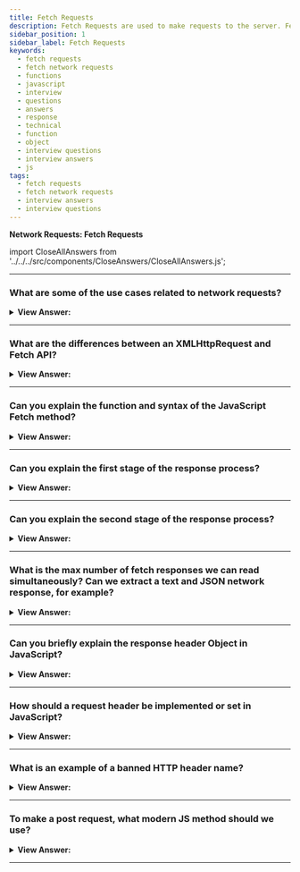 ```yaml
---
title: Fetch Requests
description: Fetch Requests are used to make requests to the server. Fetch is a modern browser-based alternative to XMLHttpRequest. JavaScript Interview Questions and Answer
sidebar_position: 1
sidebar_label: Fetch Requests
keywords:
  - fetch requests
  - fetch network requests
  - functions
  - javascript
  - interview
  - questions
  - answers
  - response
  - technical
  - function
  - object
  - interview questions
  - interview answers
  - js
tags:
  - fetch requests
  - fetch network requests
  - interview answers
  - interview questions
---
```


<head>
  <title>Fetch Requests | JavaScript Frontend Phone Interview Answers</title>
</head>

**Network Requests: Fetch Requests**

import CloseAllAnswers from '../../../src/components/CloseAnswers/CloseAllAnswers.js';

<CloseAllAnswers />

---

### What are some of the use cases related to network requests?

<details>
  <summary><strong>View Answer:</strong></summary>
  <div>
  <div><strong>Interview Response:</strong> JavaScript can send network requests to the server and load new information, like submitting and loading user information.</div><br />
  <div><strong>Technical Response:</strong> JavaScript can send network requests to the server and load new information whenever needed. For example, we can use a network request to submit an order, load user information, and receive periodic updates from a server.
  </div>
  </div>
</details>

---

### What are the differences between an XMLHttpRequest and Fetch API?

<details>
  <summary><strong>View Answer:</strong></summary>
  <div>
  <div><strong>Interview Response:</strong> Fetch is a modern browser-based alternative to XMLHttpRequest, and it also performs the same tasks related to network requests.</div><br />
  <div><strong>Technical Response:</strong> The Fetch API is a modern JavaScript alternative to XMLHttpRequest, and it also performs the same task, network requests. The Fetch API also gets incorporated into the browser. However, not all browsers support this, particularly older versions such as Internet Explorer 7 and 8. (which can be polyfilled).
  </div><br />
  <div><strong className="codeExample">Code Example:</strong><br /><br />

  <div></div>

```js
fetch('https://jsonplaceholder.typicode.com/users').then((response) => {
  return response.json();
});
```

  </div>
  </div>
</details>

---

### Can you explain the function and syntax of the JavaScript Fetch method?

<details>
  <summary><strong>View Answer:</strong></summary>
  <div>
  <div><strong>Interview Response:</strong> The fetch() method starts fetching a resource from the network, returning a promise that gets fulfilled once the response is available. Fetch has two arguments, including the URL and optional options object. The URL is the URL being accessed on the server, and the options object holds an array of parameters, including method, headers, and other options.</div><br />
  <div><strong>Technical Response:</strong> The Fetch API provides a JavaScript interface for accessing and manipulating parts of the HTTP pipeline, such as requests and responses. It also provides a global fetch() method that provides an easy, logical way to fetch resources asynchronously across the network. The fetch() method starts fetching a resource from the network, returning a promise that gets fulfilled once the response is available. Fetch has two arguments, including the URL and optional options object. The URL is the URL getting accessed on the server, and the options object holds an array of parameters, including method, headers, and other options.
  </div><br />

<strong>Syntax: </strong> let promise = fetch(url, [options]);<br /><br />

  </div>
</details>

---

### Can you explain the first stage of the response process?

<details>
  <summary><strong>View Answer:</strong></summary>
  <div>
  <div><strong>Interview Response:</strong> First, the promise, returned by fetch, resolves with an object of the built-in Response class as soon as the server responds with headers. At this stage, we can check HTTP status to see whether it is successful and check headers, but we do not have the body yet. The promise rejects if the fetch could not make HTTP-request, e.g., network problems, or there’s no such site. We should note that abnormal HTTP statuses, such as 404 or 500, do not cause an error. We can check the response and status by using the response properties response.ok and response.status.
    </div><br />
  <div><strong className="codeExample">Code Example:</strong><br /><br />

  <div></div>

```js
let response = await fetch(url);

if (response.ok) {
  // if HTTP-status is 200-299
  // get the response body (the method explained below)
  let json = await response.json();
} else {
  alert('HTTP-Error: ' + response.status);
}
```

  </div>
  </div>
</details>

---

### Can you explain the second stage of the response process?

<details>
  <summary><strong>View Answer:</strong></summary>
  <div>
  <div><strong>Interview Response:</strong> Second, starts the process of getting the response body. We need to use an additional method call to retrieve the response. The response provides multiple promise-based methods to access the body in various formats, including text, JSON, formData, blob, and ArrayBuffer.
    </div><br />
  <div><strong className="codeExample">Code Example:</strong><br /><br />

  <div></div>

```js
let url = 'https://api.github.com/repos/javascript-
tutorial/en.javascript.info/commits';
let response = await fetch(url);

let commits = await response.json(); // read response body and parse as JSON

alert(commits[0].author.login);
```

  </div>
  </div>
</details>

---

### What is the max number of fetch responses we can read simultaneously? Can we extract a text and JSON network response, for example?

<details>
  <summary><strong>View Answer:</strong></summary>
  <div>
  <div><strong>Interview Response:</strong> No, we can only use one type of body reading. For example, if we've previously received the answer using response.text(), response.json() fails since the body content has already been processed or consumed.
    </div><br />
  <div><strong className="codeExample">Code Example:</strong><br /><br />

  <div></div>

```js
let text = await response.text(); // response body consumed
let parsed = await response.json(); // fails (already consumed)
```

  </div>
  </div>
</details>

---

### Can you briefly explain the response header Object in JavaScript?

<details>
  <summary><strong>View Answer:</strong></summary>
  <div>
  <div><strong>Interview Response:</strong> The response headers are available in an iterable Map-like header object in response.headers. It is not precisely a Map, but it has similar methods to retrieve individual headers by name or iterate over them.
    </div><br />
  <div><strong className="codeExample">Code Example:</strong><br /><br />

  <div></div>

```js
let response = await fetch('https://api.github.com/repos/javascript-
tutorial/en.javascript.info/commits');

// get one header
alert(response.headers.get('Content-Type')); // application/json; charset=utf-8

// iterate over all headers
for (let [key, value] of response.headers) {
  alert(`${key} = ${value}`);
}
```

  </div>
  </div>
</details>

---

### How should a request header be implemented or set in JavaScript?

<details>
  <summary><strong>View Answer:</strong></summary>
  <div>
  <div><strong>Interview Response:</strong> We can use the headers option in fetch to set a request header, and it has an object with incoming and outgoing headers. There are several restrictions on what we may access in the HTTP header.
    </div><br />
  <div><strong className="codeExample">Code Example:</strong><br /><br />

  <div></div>

```js
let response = fetch(protectedUrl, {
  headers: {
    Authentication: 'secret',
  },
});
```

  </div>
  </div>
</details>

---

### What is an example of a banned HTTP header name?

<details>
  <summary><strong>View Answer:</strong></summary>
  <div>
  <div><strong>Interview Response:</strong> A forbidden header name is the name of an HTTP header that cannot be modified programmatically; specifically, an HTTP request header name (in contrast with a Forbidden response header name). Modifying such headers is forbidden because the user agent (browser) retains complete control over them. Names starting with `Sec-` are reserved for creating new headers safe from APIs using Fetch that grant developer control over headers, such as XMLHttpRequest.
    </div>
  </div>
</details>

---

### To make a post request, what modern JS method should we use?

<details>
  <summary><strong>View Answer:</strong></summary>
  <div>
  <div><strong>Interview Response:</strong> To make a POST request or a request with another method option, we need to use the fetch method. For example, when we want to use a method post with JSON. We have to set the header and body inside the Fetch options. We are not limited to just post requests as a method option, and we also have access to HTTP requests and others. If the request body is a string, the Content-Type header gets set to text/plain;charset=UTF-8 by default.
    </div><br />
  <div><strong className="codeExample">Code Example:</strong><br /><br />

  <div></div>

```js
let user = {
  name: 'John',
  surname: 'Smith',
};

let response = await fetch('/article/fetch/post/user', {
  method: 'POST',
  headers: {
    'Content-Type': 'application/json;charset=utf-8',
  },
  body: JSON.stringify(user),
});

let result = await response.json();
alert(result.message);
```

  </div>
  </div>
</details>

---
